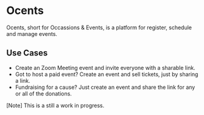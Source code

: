# Ocents
Ocents, short for Occassions & Events, is a platform for register, schedule and manage events. 

## Use Cases 
* Create an Zoom Meeting event and invite everyone with a sharable link. 
* Got to host a paid event? Create an event and sell tickets, just by sharing a link. 
* Fundraising for a cause? Just create an event and share the link for any or all of the donations. 

[Note] This is a still a work in progress.